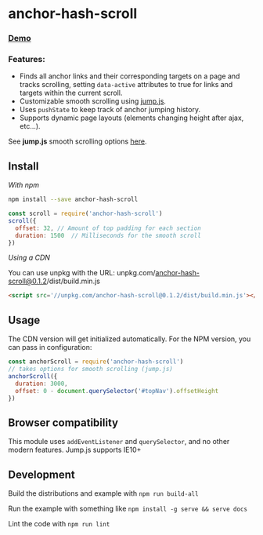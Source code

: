 # anchor-hash-scroll

### [Demo](http://jayrbolton.github.io/anchor-hash-scroll)

### Features:
* Finds all anchor links and their corresponding targets on a page and tracks scrolling, setting `data-active` attributes to true for links and targets within the current scroll.
* Customizable smooth scrolling using [jump.js](https://github.com/callmecavs/jump.js).
* Uses `pushState` to keep track of anchor jumping history.
* Supports dynamic page layouts (elements changing height after ajax, etc...).

See **jump.js** smooth scrolling options [here](https://github.com/callmecavs/jump.js#options).

## Install

_With npm_

```sh
npm install --save anchor-hash-scroll
```

```js
const scroll = require('anchor-hash-scroll')
scroll({
  offset: 32, // Amount of top padding for each section
  duration: 1500  // Milliseconds for the smooth scroll
})
```

_Using a CDN_

You can use unpkg with the URL: unpkg.com/anchor-hash-scroll@0.1.2/dist/build.min.js

```html
<script src='//unpkg.com/anchor-hash-scroll@0.1.2/dist/build.min.js'></script>
```

## Usage

The CDN version will get initialized automatically. For the NPM version, you can pass in configuration:

```js
const anchorScroll = require('anchor-hash-scroll')
// takes options for smooth scrolling (jump.js)
anchorScroll({
  duration: 3000,
  offset: 0 - document.querySelector('#topNav').offsetHeight
})
```

## Browser compatibility

This module uses `addEventListener` and `querySelector`, and no other modern features. Jump.js supports IE10+

## Development

Build the distributions and example with `npm run build-all`

Run the example with something like `npm install -g serve && serve docs`

Lint the code with `npm run lint`
